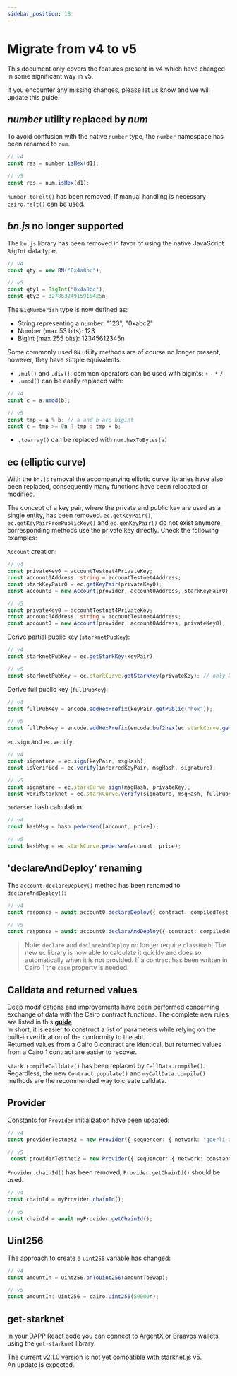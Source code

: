 ```yaml
---
sidebar_position: 18
---
```


# Migrate from v4 to v5

This document only covers the features present in v4 which have changed in some significant way in v5.

If you encounter any missing changes, please let us know and we will update this guide.

## _number_ utility replaced by _num_

To avoid confusion with the native `number` type, the `number` namespace has been renamed to `num`.

```typescript
// v4
const res = number.isHex(d1);

// v5
const res = num.isHex(d1);
```

`number.toFelt()` has been removed, if manual handling is necessary `cairo.felt()` can be used.

## _bn.js_ no longer supported

The `bn.js` library has been removed in favor of using the native JavaScript `BigInt` data type.

```typescript
// v4
const qty = new BN("0x4a8bc");

// v5
const qty1 = BigInt("0x4a8bc");
const qty2 = 32786324915918425n;
```

The `BigNumberish` type is now defined as:

- String representing a number: "123", "0xabc2"
- Number (max 53 bits): 123
- BigInt (max 255 bits): 12345612345n

Some commonly used `BN` utility methods are of course no longer present, however, they have simple equivalents:

- `.mul()` and `.div()`: common operators can be used with bigints: `+` `-` `*` `/`
- `.umod()` can be easily replaced with:

```typescript
// v4
const c = a.umod(b);

// v5
const tmp = a % b; // a and b are bigint
const c = tmp >= 0n ? tmp : tmp + b;
```

- `.toarray()` can be replaced with `num.hexToBytes(a)`

## ec (elliptic curve)

With the `bn.js` removal the accompanying elliptic curve libraries have also been replaced,
consequently many functions have been relocated or modified.

The concept of a key pair, where the private and public key are used as a single entity, has been removed.
`ec.getKeyPair()`, `ec.getKeyPairFromPublicKey()` and `ec.genKeyPair()` do not exist anymore, corresponding
methods use the private key directly. Check the following examples:

`Account` creation:

```typescript
// v4
const privateKey0 = accountTestnet4PrivateKey;
const account0Address: string = accountTestnet4Address;
const starkKeyPair0 = ec.getKeyPair(privateKey0);
const account0 = new Account(provider, account0Address, starkKeyPair0);

// v5
const privateKey0 = accountTestnet4PrivateKey;
const account0Address: string = accountTestnet4Address;
const account0 = new Account(provider, account0Address, privateKey0);
```

Derive partial public key (`starknetPubKey`):

```typescript
// v4
const starknetPubKey = ec.getStarkKey(keyPair);

// v5
const starknetPubKey = ec.starkCurve.getStarkKey(privateKey); // only X part of full pubKey
```

Derive full public key (`fullPubKey`):

```typescript
// v4
const fullPubKey = encode.addHexPrefix(keyPair.getPublic("hex"));

// v5
const fullPubKey = encode.addHexPrefix(encode.buf2hex(ec.starkCurve.getPublicKey(privateKey, false))); // full key
```

`ec.sign` and `ec.verify`:

```typescript
// v4
const signature = ec.sign(keyPair, msgHash);
const isVerified = ec.verify(inferredKeyPair, msgHash, signature);

// v5
const signature = ec.starkCurve.sign(msgHash, privateKey);
const verifStarknet = ec.starkCurve.verify(signature, msgHash, fullPubKeySource);
```

`pedersen` hash calculation:

```typescript
// v4
const hashMsg = hash.pedersen([account, price]);

// v5
const hashMsg = ec.starkCurve.pedersen(account, price);
```

## 'declare**And**Deploy' renaming

The `account.declareDeploy()` method has been renamed to `declareAndDeploy()`:

```typescript
// v4
const response = await account0.declareDeploy({ contract: compiledTest, classHash: testClassHash });

// v5
const response = await account0.declareAndDeploy({ contract: compiledHelloSierra, casm: compiledHelloCasm });
```

> Note: `declare` and `declareAndDeploy` no longer require `classHash`! The new ec library is now able to calculate it quickly
> and does so automatically when it is not provided. If a contract has been written in Cairo 1 the `casm` property is needed.

## Calldata and returned values

Deep modifications and improvements have been performed concerning exchange of data with the Cairo contract functions.
The complete new rules are listed in this **[guide](define_call_message.md)**.  
In short, it is easier to construct a list of parameters while relying on the built-in verification of the conformity to the abi.  
Returned values from a Cairo 0 contract are identical, but returned values from a Cairo 1 contract are easier to recover.

`stark.compileCalldata()` has been replaced by `CallData.compile()`. Regardless, the new `Contract.populate()` and `myCallData.compile()` methods are the recommended way to create calldata.

## Provider

Constants for `Provider` initialization have been updated:

```typescript
// v4
const providerTestnet2 = new Provider({ sequencer: { network: "goerli-alpha-2" } });

// v5
 const providerTestnet2 = new Provider({ sequencer: { network: constants.NetworkName.SN_GOERLI2 } }); // or SN_GOERLI or SN_MAIN
```

`Provider.chainId()` has been removed, `Provider.getChainId()` should be used.

```typescript
// v4
const chainId = myProvider.chainId();

// v5
const chainId = await myProvider.getChainId();
```

## Uint256

The approach to create a `uint256` variable has changed:

```typescript
// v4
const amountIn = uint256.bnToUint256(amountToSwap);

// v5
const amountIn: Uint256 = cairo.uint256(50000n);
```

## get-starknet

In your DAPP React code you can connect to ArgentX or Braavos wallets using the `get-starknet` library.

The current v2.1.0 version is not yet compatible with starknet.js v5.  
An update is expected.
